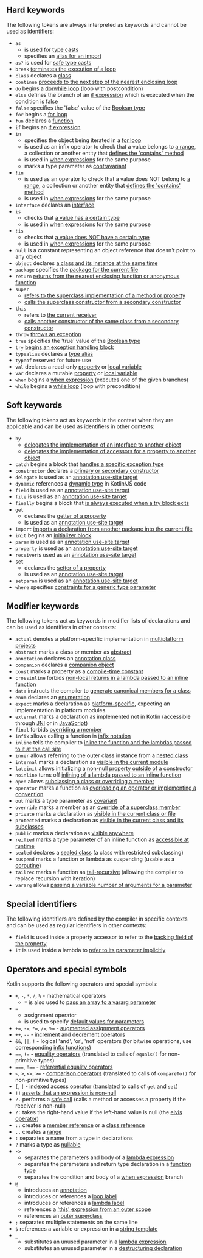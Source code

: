 [//]: # (title: Keywords and operators)

## Hard keywords

The following tokens are always interpreted as keywords and cannot be used as identifiers:

 * `as` 
      - is used for [type casts](typecasts.md#unsafe-cast-operator)
      - specifies an [alias for an import](packages.md#imports)
 * `as?` is used for [safe type casts](typecasts.md#safe-nullable-cast-operator)  
 * `break` [terminates the execution of a loop](returns.md)
 * `class` declares a [class](classes.md)
 * `continue` [proceeds to the next step of the nearest enclosing loop](returns.md) 
 * `do` begins a [do/while loop](control-flow.md#while-loops) (loop with postcondition)
 * `else` defines the branch of an [if expression](control-flow.md#if-expression) which is executed when the condition is false
 * `false` specifies the 'false' value of the [Boolean type](basic-types.md#booleans)
 * `for` begins a [for loop](control-flow.md#for-loops)
 * `fun` declares a [function](functions.md) 
 * `if` begins an [if expression](control-flow.md#if-expression)
 * `in`
     - specifies the object being iterated in a [for loop](control-flow.md#for-loops)
     - is used as an infix operator to check that a value belongs to [a range](ranges.md), 
       a collection or another entity that [defines the 'contains' method](operator-overloading.md#in-operator)
     - is used in [when expressions](control-flow.md#when-expression) for the same purpose
     - marks a type parameter as [contravariant](generics.md#declaration-site-variance)
 * `!in`
     - is used as an operator to check that a value does NOT belong to [a range](ranges.md), 
       a collection or another entity that [defines the 'contains' method](operator-overloading.md#in-operator)
     - is used in [when expressions](control-flow.md#when-expression) for the same purpose
 * `interface` declares an [interface](interfaces.md)
 * `is` 
     - checks that [a value has a certain type](typecasts.md#is-and-is-operators)
     - is used in [when expressions](control-flow.md#when-expression) for the same purpose
 * `!is`
     - checks that [a value does NOT have a certain type](typecasts.md#is-and-is-operators)
     - is used in [when expressions](control-flow.md#when-expression) for the same purpose
 * `null` is a constant representing an object reference that doesn't point to any object
 * `object` declares [a class and its instance at the same time](object-declarations.md)
 * `package` specifies the [package for the current file](packages.md)
 * `return` [returns from the nearest enclosing function or anonymous function](returns.md)  
 * `super` 
     - [refers to the superclass implementation of a method or property](inheritance.md#calling-the-superclass-implementation)
     - [calls the superclass constructor from a secondary constructor](classes.md#inheritance)
 * `this` 
     - refers to [the current receiver](this-expressions.md)
     - [calls another constructor of the same class from a secondary constructor](classes.md#constructors)
 * `throw` [throws an exception](exceptions.md)
 * `true` specifies the 'true' value of the [Boolean type](basic-types.md#booleans)
 * `try` [begins an exception handling block](exceptions.md)
 * `typealias` declares a [type alias](type-aliases.md)
 * `typeof` reserved for future use
 * `val` declares a read-only [property](properties.md) or [local variable](basic-syntax.md#variables)
 * `var` declares a mutable [property](properties.md) or [local variable](basic-syntax.md#variables)
 * `when` begins a [when expression](control-flow.md#when-expression) (executes one of the given branches)
 * `while` begins a [while loop](control-flow.md#while-loops) (loop with precondition)

## Soft keywords

The following tokens act as keywords in the context when they are applicable and can be used
as identifiers in other contexts:

 * `by`
     - [delegates the implementation of an interface to another object](delegation.md)
     - [delegates the implementation of accessors for a property to another object](delegated-properties.md)
 * `catch` begins a block that [handles a specific exception type](exceptions.md)
 * `constructor` declares a [primary or secondary constructor](classes.md#constructors)
 * `delegate` is used as an [annotation use-site target](annotations.md#annotation-use-site-targets) 
 * `dynamic` references a [dynamic type](dynamic-type.md) in Kotlin/JS code
 * `field` is used as an [annotation use-site target](annotations.md#annotation-use-site-targets)
 * `file` is used as an [annotation use-site target](annotations.md#annotation-use-site-targets)
 * `finally` begins a block that [is always executed when a try block exits](exceptions.md)
 * `get`
     - declares the [getter of a property](properties.md#getters-and-setters)
     - is used as an [annotation use-site target](annotations.md#annotation-use-site-targets)
 * `import` [imports a declaration from another package into the current file](packages.md)
 * `init` begins an [initializer block](classes.md#constructors)
 * `param` is used as an [annotation use-site target](annotations.md#annotation-use-site-targets)
 * `property` is used as an [annotation use-site target](annotations.md#annotation-use-site-targets)
 * `receiver`is used as an [annotation use-site target](annotations.md#annotation-use-site-targets)
 * `set`
     - declares the [setter of a property](properties.md#getters-and-setters)
     - is used as an [annotation use-site target](annotations.md#annotation-use-site-targets)
 * `setparam` is used as an [annotation use-site target](annotations.md#annotation-use-site-targets)
 * `where` specifies [constraints for a generic type parameter](generics.md#upper-bounds)
 
## Modifier keywords

The following tokens act as keywords in modifier lists of declarations and can be used as identifiers
in other contexts:

 * `actual` denotes a platform-specific implementation in [multiplatform projects](multiplatform.md)
 * `abstract` marks a class or member as [abstract](classes.md#abstract-classes)
 * `annotation` declares an [annotation class](annotations.md)
 * `companion` declares a [companion object](object-declarations.md#companion-objects)
 * `const` marks a property as a [compile-time constant](properties.md#compile-time-constants)
 * `crossinline` forbids [non-local returns in a lambda passed to an inline function](inline-functions.md#non-local-returns) 
 * `data` instructs the compiler to [generate canonical members for a class](data-classes.md)
 * `enum` declares an [enumeration](enum-classes.md)
 * `expect` marks a declaration as [platform-specific](multiplatform.md), expecting an implementation in platform modules.
 * `external` marks a declaration as implemented not in Kotlin (accessible through [JNI](java-interop.md#using-jni-with-kotlin) or in [JavaScript](js-interop.md#external-modifier)) 
 * `final` forbids [overriding a member](inheritance.md#overriding-methods)
 * `infix` allows calling a function in [infix notation](functions.md#infix-notation)
 * `inline` tells the compiler to [inline the function and the lambdas passed to it at the call site](inline-functions.md)
 * `inner` allows referring to the outer class instance from a [nested class](nested-classes.md)
 * `internal` marks a declaration as [visible in the current module](visibility-modifiers.md)
 * `lateinit` allows initializing a [non-null property outside of a constructor](properties.md#late-initialized-properties-and-variables)
 * `noinline` turns off [inlining of a lambda passed to an inline function](inline-functions.md#noinline)
 * `open` allows [subclassing a class or overriding a member](classes.md#inheritance)
 * `operator` marks a function as [overloading an operator or implementing a convention](operator-overloading.md)
 * `out` marks a type parameter as [covariant](generics.md#declaration-site-variance)
 * `override` marks a member as an [override of a superclass member](inheritance.md#overriding-methods)
 * `private` marks a declaration as [visible in the current class or file](visibility-modifiers.md) 
 * `protected` marks a declaration as [visible in the current class and its subclasses](visibility-modifiers.md)
 * `public` marks a declaration as [visible anywhere](visibility-modifiers.md)
 * `reified` marks a type parameter of an inline function as [accessible at runtime](inline-functions.md#reified-type-parameters)
 * `sealed` declares a [sealed class](sealed-classes.md) (a class with restricted subclassing)
 * `suspend` marks a function or lambda as suspending (usable as a [coroutine](coroutines-overview.md))
 * `tailrec` marks a function as [tail-recursive](functions.md#tail-recursive-functions) (allowing the compiler to replace recursion with iteration)
 * `vararg` allows [passing a variable number of arguments for a parameter](functions.md#variable-number-of-arguments-varargs)

## Special identifiers

The following identifiers are defined by the compiler in specific contexts and can be used as regular
identifiers in other contexts:

 * `field` is used inside a property accessor to refer to the [backing field of the property](properties.md#backing-fields)
 * `it` is used inside a lambda to [refer to its parameter implicitly](lambdas.md#it-implicit-name-of-a-single-parameter)

## Operators and special symbols

Kotlin supports the following operators and special symbols:

 * `+`, `-`, `*`, `/`, `%` - mathematical operators
     - `*` is also used to [pass an array to a vararg parameter](functions.md#variable-number-of-arguments-varargs)
 * `=`
     - assignment operator
     - is used to specify [default values for parameters](functions.md#default-arguments) 
 * `+=`, `-=`, `*=`, `/=`, `%=` - [augmented assignment operators](operator-overloading.md#augmented-assignments)
 * `++`, `--` - [increment and decrement operators](operator-overloading.md#increments-and-decrements)
 * `&&`, `||`, `!` - logical 'and', 'or', 'not' operators (for bitwise operations, use corresponding [infix functions](basic-types.md#operations))
 * `==`, `!=` - [equality operators](operator-overloading.md#equality-and-inequality-operators) (translated to calls of `equals()` for non-primitive types) 
 * `===`, `!==` - [referential equality operators](equality.md#referential-equality)
 * `<`, `>`, `<=`, `>=` - [comparison operators](operator-overloading.md#comparison-operators) (translated to calls of `compareTo()` for non-primitive types)
 * `[`, `]` - [indexed access operator](operator-overloading.md#indexed-access-operator) (translated to calls of `get` and `set`)
 * `!!` [asserts that an expression is non-null](null-safety.md#the-operator)
 * `?.` performs a [safe call](null-safety.md#safe-calls) (calls a method or accesses a property if the receiver is non-null)
 * `?:` takes the right-hand value if the left-hand value is null (the [elvis operator](null-safety.md#elvis-operator))
 * `::` creates a [member reference](reflection.md#function-references) or a [class reference](reflection.md#class-references)
 * `..` creates a [range](ranges.md) 
 * `:` separates a name from a type in declarations
 * `?` marks a type as [nullable](null-safety.md#nullable-types-and-non-null-types) 
 * `->`
     - separates the parameters and body of a [lambda expression](lambdas.md#lambda-expression-syntax)
     - separates the parameters and return type declaration in a [function type](lambdas.md#function-types)
     - separates the condition and body of a [when expression](control-flow.md#when-expression) branch
 * `@`
    - introduces an [annotation](annotations.md#usage)
    - introduces or references a [loop label](returns.md#break-and-continue-labels) 
    - introduces or references a [lambda label](returns.md#return-at-labels)
    - references a ['this' expression from an outer scope](this-expressions.md#qualified-this)
    - references an [outer superclass](inheritance.md#calling-the-superclass-implementation)
 * `;` separates multiple statements on the same line
 * `$` references a variable or expression in a [string template](basic-types.md#string-templates)    
 * `_`
     - substitutes an unused parameter in a [lambda expression](lambdas.md#underscore-for-unused-variables)
     - substitutes an unused parameter in a [destructuring declaration](destructuring-declarations.md#underscore-for-unused-variables)